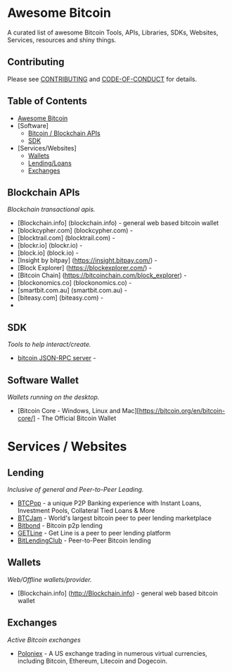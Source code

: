 # Awesome Bitcoin
A curated list of awesome Bitcoin Tools, APIs, Libraries, SDKs, Websites, Services, resources and shiny things.

## Contributing
Please see [CONTRIBUTING](https://github.com/bitvoxy/awesome-bitcoin/blob/master/CONTRIBUTING.md) and [CODE-OF-CONDUCT](https://github.com/bitvoxy/awesome-bitcoin/blob/master/CODE-OF-CONDUCT.md) for details.

## Table of Contents
- [Awesome Bitcoin](#awesome-bitcoin)
- [Software]
    - [Bitcoin / Blockchain APIs](#Blockchain-APIs)
    - [SDK](#SDK)
- [Services/Websites]
    - [Wallets](#wallets)
    - [Lending/Loans](#Lending)
    - [Exchanges](#Exchanges)

## Blockchain APIs
*Blockchain transactional apis.*
* [Blockchain.info] (blockchain.info) - general web based bitcoin wallet
* [blockcypher.com] (blockcypher.com) - 
* [blocktrail.com] (blocktrail.com) - 
* [blockr.io] (blockr.io) - 
* [block.io] (block.io) - 
* [Insight by bitpay] (https://insight.bitpay.com/) -
* [Block Explorer] (https://blockexplorer.com/) -
* [Bitcoin Chain] (https://bitcoinchain.com/block_explorer) - 
* [blockonomics.co] (blockonomics.co) -
* [smartbit.com.au] (smartbit.com.au) - 
* [biteasy.com] (biteasy.com) -
* 
## SDK
*Tools to help interact/create.*
* [bitcoin JSON-RPC server](https://en.bitcoin.it/wiki/API_reference_(JSON-RPC)) -

## Software Wallet
*Wallets running on the desktop.*
* [Bitcoin Core - Windows, Linux and Mac][https://bitcoin.org/en/bitcoin-core/] - The Official Bitcoin Wallet 

# Services / Websites
## Lending
*Inclusive of general and Peer-to-Peer Leading.*
* [BTCPop](btcpop.co) - a unique P2P Banking experience with Instant Loans, Investment Pools, Collateral Tied Loans & More
* [BTCJam](https://btcjam.com/) - World's largest bitcoin peer to peer lending marketplace
* [Bitbond](https://www.bitbond.com/) - Bitcoin p2p lending
* [GETLine](landing.getline.in/) - Get Line is a peer to peer lending platform
* [BitLendingClub](BitLendingClub.com) - Peer-to-Peer Bitcoin lending

## Wallets
*Web/Offline wallets/provider.*
* [Blockchain.info] (http://Blockchain.info) - general web based bitcoin wallet

## Exchanges
*Active Bitcoin exchanges*
* [Poloniex](Poloniex.com) - A US exchange trading in numerous virtual currencies, including Bitcoin, Ethereum, Litecoin and Dogecoin.



